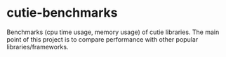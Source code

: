 # cutie-benchmarks
Benchmarks (cpu time usage, memory usage) of cutie libraries. The main point of this project is to compare performance with other popular libraries/frameworks.
